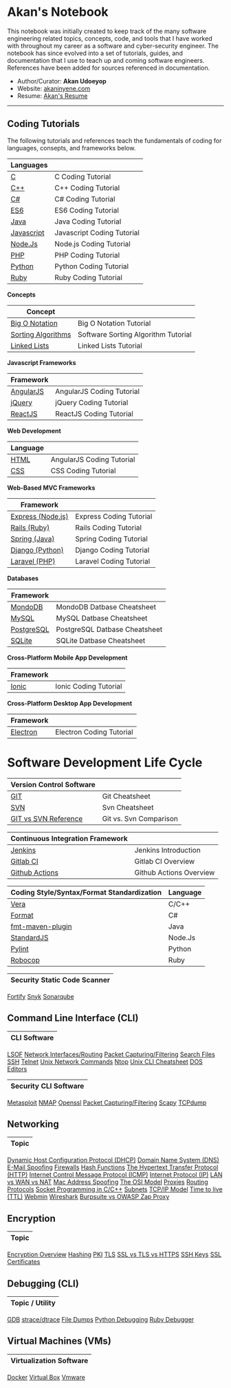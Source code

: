 
# Akan's Notebook

  This notebook was initially created to keep track of the many software engineering related topics, concepts, code, and tools that I have worked with throughout my career as a software and cyber-security engineer. The notebook has since evolved into a set of tutorials, guides, and documentation that I use to teach up and coming software engineers. References have been added for sources referenced in documentation.


- Author/Curator: **Akan Udoeyop**
- Website: [akaninyene.com](http://akaninyene.com)<br/>
- Resume: [Akan's Resume](https://akaninyene.com/#/resume)<br/>

-----

## Coding Tutorials

The following tutorials and references teach the fundamentals  of coding for languages, consepts, and frameworks below.

|**Languages**| |
|---| ---
[C](modules/coding/languages/c)| C Coding Tutorial
[C++](modules/coding/languages/c++)| C++ Coding Tutorial
[C#](modules/coding/languages/c-sharp)| C# Coding Tutorial
[ES6](modules/coding/languages/es6)| ES6 Coding Tutorial
[Java](modules/coding/languages/java)| Java  Coding Tutorial
[Javascript](modules/coding/languages/javascript)| Javascript  Coding Tutorial
[Node.Js](modules/coding/languages/nodejs)| Node.js  Coding Tutorial
[PHP](modules/coding/languages/php)| PHP  Coding Tutorial
[Python](modules/coding/languages/python)| Python  Coding Tutorial
[Ruby](modules/coding/languages/ruby)| Ruby  Coding Tutorial

**Concepts**

|**Concept**| |
|---| ---
[Big O Notation](modules/coding/concepts/big_o_notation.md)| Big O Notation Tutorial
[Sorting Algorithms](modules/coding/concepts/sorting.md)| Software Sorting Algorithm Tutorial
[Linked Lists](modules/coding/concepts/linked_lists.md)| Linked Lists Tutorial


**Javascript Frameworks**

|**Framework**| |
|---| ---
[AngularJS](modules/coding/languages/angularjs) | AngularJS Coding Tutorial
[jQuery](modules/coding/languages/jquery) | jQuery Coding Tutorial
[ReactJS](modules/coding/languages/reactjs) | ReactJS Coding Tutorial

**Web Development**

|**Language**| |
|---| ---
[HTML](modules/coding/languages/html) | AngularJS Coding Tutorial
[CSS](modules/coding/languages/css) | CSS Coding Tutorial

**Web-Based MVC Frameworks**

|**Framework**| |
|---| ---
[Express (Node.js)](modules/coding/web-application/express) | Express Coding Tutorial
[Rails (Ruby)](modules/coding/web-application/rails) | Rails Coding Tutorial
[Spring (Java)](modules/coding/web-application/spring) | Spring Coding Tutorial
[Django (Python)](modules/coding/web-application/django) | Django Coding Tutorial
[Laravel (PHP)](modules/coding/web-application/laravel) | Laravel Coding Tutorial

**Databases**

|**Framework**| |
|---| ---
[MondoDB](modules/databases/mongodb.md) | MondoDB Datbase Cheatsheet
[MySQL](modules/databases/mysql.md) | MySQL Datbase Cheatsheet
[PostgreSQL](modules/databases/postgres.md) | PostgreSQL Datbase Cheatsheet
[SQLite](modules/databases/sqlite.md) | SQLite Datbase Cheatsheet

**Cross-Platform Mobile App Development**

|**Framework**| |
|---| ---
[Ionic](modules/coding/languages/ionic) | Ionic Coding Tutorial

**Cross-Platform Desktop App Development**

|**Framework**| |
|---| ---
[Electron](modules/coding/languages/electron) | Electron Coding Tutorial

# Software Development Life Cycle

|**Version Control Software**| |
|---| ---
[GIT](modules/version-control/git.md) | Git Cheatsheet
[SVN](modules/version-control/svn.md) | Svn Cheatsheet
[GIT vs SVN Reference](modules/version-control/git-svn.md) | Git vs. Svn Comparison


|**Continuous Integration Framework**| |
|---| ---
[Jenkins](modules/continuous-integration/jenkins.md) | Jenkins Introduction
[Gitlab CI](modules/continuous-integration/gitlab-ci.md) | Gitlab CI Overview
[Github Actions](modules/continuous-integration/github-actions.md) | Github Actions Overview

|**Coding Style/Syntax/Format Standardization**|Language|
|---| ---
[Vera](modules/coding/coding_standards/c-c++/vera.md) | C/C++
[Format](modules/coding/coding_standards/c#/format.md) | C#
[fmt-maven-plugin](modules/coding/coding_standards/java/fmt-maven-plugin.md) | Java
[StandardJS](modules/coding/coding_standards/nodejs/standardjs.md) | Node.Js
[Pylint](modules/coding/coding_standards/python/pylint.md) | Python
[Robocop](modules/coding/coding_standards/ruby/robocop.md) | Ruby



|**Security Static Code Scanner**|
|---|
[Fortify](modules/coding/coding_standards/security/fortify.md)
[Snyk](modules/coding/coding_standards/security/snyk.md)
[Sonarqube](modules/coding/coding_standards/security/sonarqube.md)

## Command Line Interface (CLI)

|**CLI Software**|
|---|
[LSOF](modules/cli/lsof.md)
[Network Interfaces/Routing](modules/cli/network_interfaces_routing.md)
[Packet Capturing/Filtering](modules/cli/packet_capture_filtering.md)
[Search Files](modules/cli/search_files.md)
[SSH](modules/cli/ssh.md)
[Telnet](modules/cli/telnet.md)
[Unix Network Commands](modules/cli/unix_network_commands.md)
[Ntop](modules/cli/ntop.md)
[Unix CLI Cheatsheet](modules/cli/unix_cli_cheatsheet.md)
[DOS](modules/cli/dos_cheatcheet.md)
[Editors](modules/cli/editors.md)

|**Security CLI Software**|
|---|
[Metasploit](modules/cli/security/metasploit.md)
[NMAP](modules/cli/security/nmap.md)
[Openssl](modules/cli/security/openssl.md)
[Packet Capturing/Filtering](modules/cli/security/packet_capture_filtering.md)
[Scapy](modules/cli/security/scapy.md)
[TCPdump](modules/cli/security/tcpdump.md)

## Networking

|**Topic**|
|---|
[Dynamic Host Configuration Protocol (DHCP)](modules/networking/dhcp.md)
[Domain Name System (DNS)](modules/networking/dns.md)
[E-Mail Spoofing](modules/networking/email-spoofing.md)
[Firewalls](modules/networking/firewalls.md)
[Hash Functions](modules/networking/hash_functions.md)
[The Hypertext Transfer Protocol (HTTP)](modules/networking/http.md)
[Internet Control Message Protocol (ICMP)](modules/networking/icmp.md)
[Internet Protocol (IP)](modules/networking/ip.md)
[LAN vs WAN vs NAT](modules/networking/lan_wan_nat.md)
[Mac Address Spoofing](modules/networking/mac_spoofing.md)
[The OSI Model](modules/networking/osi.md)
[Proxies](modules/networking/proxies.md)
[Routing Protocols](modules/networking/routing-protocols.md)
[Socket Programming in C/C++](modules/networking/sockets.md)
[Subnets](modules/networking/ssl_tls_https.md)
[TCP/IP Model](modules/networking/tcp_ip_model.md)
[Time to live (TTL)](modules/networking/ttl.md)
[Webmin](modules/networking/webmin.md)
[Wireshark](modules/networking/wireshark.md)
[Burpsuite vs OWASP Zap Proxy](modules/networking/burpsuite_zap_proxy.md)

## Encryption

|**Topic**|
|---|
[Encryption Overview](modules/encryption/encryption.md)
[Hashing](modules/encryption/hashing.md)
[PKI](modules/encryption/pki.md)
[TLS](modules/encryption/tls.md)
[SSL vs TLS vs HTTPS](modules/encryption/ssl_tls_https.md)
[SSH Keys](modules/encryption/ssh_keys.md)
[SSL Certificates](modules/encryption/ssh_certificates.md)


## Debugging (CLI)

|**Topic / Utility**|
|---|
[GDB](modules/debugging/gdb.md)
[strace/dtrace](modules/debugging/debugging.md)
[File Dumps](modules/debugging/file_dumps.md)
[Python Debugging](modules/debugging/python_debugging_utilities.md)
[Ruby Debugger](modules/debugging/ruby_debugger.md)


## Virtual Machines (VMs)

|**Virtualization Software**|
|---|
[Docker](modules/virtual-machines/docker.md)
[Virtual Box](modules/virtual-machines/virtual-box.md)
[Vmware](modules/virtual-machines/vmware.md)
